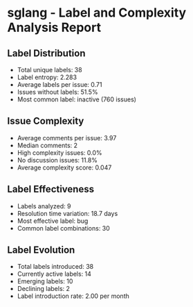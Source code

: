 # sglang - Label and Complexity Analysis Report

## Label Distribution
- Total unique labels: 38
- Label entropy: 2.283
- Average labels per issue: 0.71
- Issues without labels: 51.5%
- Most common label: inactive (760 issues)

## Issue Complexity
- Average comments per issue: 3.97
- Median comments: 2
- High complexity issues: 0.0%
- No discussion issues: 11.8%
- Average complexity score: 0.047

## Label Effectiveness
- Labels analyzed: 9
- Resolution time variation: 18.7 days
- Most effective label: bug
- Common label combinations: 30

## Label Evolution
- Total labels introduced: 38
- Currently active labels: 14
- Emerging labels: 10
- Declining labels: 2
- Label introduction rate: 2.00 per month
